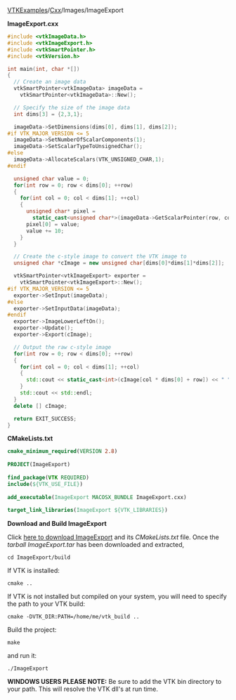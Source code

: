 [VTKExamples](/home/)/[Cxx](/Cxx)/Images/ImageExport

**ImageExport.cxx**
```c++
#include <vtkImageData.h>
#include <vtkImageExport.h>
#include <vtkSmartPointer.h>
#include <vtkVersion.h>

int main(int, char *[])
{
  // Create an image data
  vtkSmartPointer<vtkImageData> imageData =
    vtkSmartPointer<vtkImageData>::New();

  // Specify the size of the image data
  int dims[3] = {2,3,1};

  imageData->SetDimensions(dims[0], dims[1], dims[2]);
#if VTK_MAJOR_VERSION <= 5
  imageData->SetNumberOfScalarComponents(1);
  imageData->SetScalarTypeToUnsignedChar();
#else
  imageData->AllocateScalars(VTK_UNSIGNED_CHAR,1);
#endif

  unsigned char value = 0;
  for(int row = 0; row < dims[0]; ++row)
  {
    for(int col = 0; col < dims[1]; ++col)
    {
      unsigned char* pixel =
        static_cast<unsigned char*>(imageData->GetScalarPointer(row, col, 0));
      pixel[0] = value;
      value += 10;
    }
  }

  // Create the c-style image to convert the VTK image to
  unsigned char *cImage = new unsigned char[dims[0]*dims[1]*dims[2]];

  vtkSmartPointer<vtkImageExport> exporter =
    vtkSmartPointer<vtkImageExport>::New();
#if VTK_MAJOR_VERSION <= 5
  exporter->SetInput(imageData);
#else
  exporter->SetInputData(imageData);
#endif
  exporter->ImageLowerLeftOn();
  exporter->Update();
  exporter->Export(cImage);

  // Output the raw c-style image
  for(int row = 0; row < dims[0]; ++row)
  {
    for(int col = 0; col < dims[1]; ++col)
    {
      std::cout << static_cast<int>(cImage[col * dims[0] + row]) << " ";
    }
    std::cout << std::endl;
  }
  delete [] cImage;

  return EXIT_SUCCESS;
}
```
**CMakeLists.txt**
```cmake
cmake_minimum_required(VERSION 2.8)
 
PROJECT(ImageExport)
 
find_package(VTK REQUIRED)
include(${VTK_USE_FILE})
 
add_executable(ImageExport MACOSX_BUNDLE ImageExport.cxx)
 
target_link_libraries(ImageExport ${VTK_LIBRARIES})
```

**Download and Build ImageExport**

Click [here to download ImageExport](https://github.com/lorensen/VTKWikiExamplesTarballs/raw/master/ImageExport.tar) and its *CMakeLists.txt* file.
Once the *tarball ImageExport.tar* has been downloaded and extracted,
```
cd ImageExport/build 
```
If VTK is installed:
```
cmake ..
```
If VTK is not installed but compiled on your system, you will need to specify the path to your VTK build:
```
cmake -DVTK_DIR:PATH=/home/me/vtk_build ..
```
Build the project:
```
make
```
and run it:
```
./ImageExport
```
**WINDOWS USERS PLEASE NOTE:** Be sure to add the VTK bin directory to your path. This will resolve the VTK dll's at run time.

